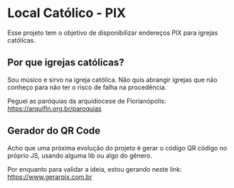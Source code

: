 # Local Católico - PIX

Esse projeto tem o objetivo de disponibilizar endereços PIX para igrejas católicas.

## Por que igrejas católicas?

Sou músico e sirvo na igreja católica.
Não quis abrangir igrejas que não conheço para não ter o risco de falha na procedência.

Peguei as paróquias da arquidiocese de Florianópolis: https://arquifln.org.br/paroquias

## Gerador do QR Code

Acho que uma próxima evolução do projeto é gerar o código QR código no próprio JS,
usando alguma lib ou algo do gênero.

Por enquanto para validar a ideia, estou gerando neste link: https://www.gerarpix.com.br
